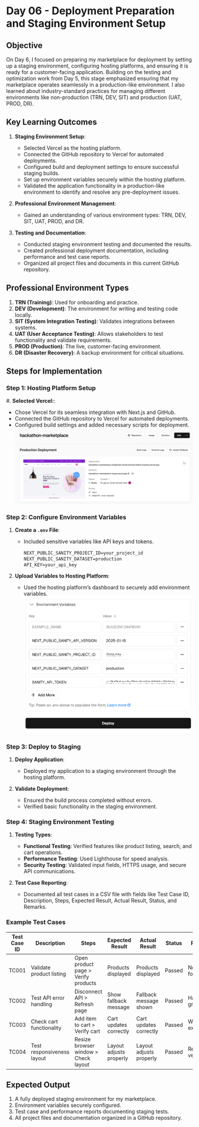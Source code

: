 # Day 06 - Deployment Preparation and Staging Environment Setup

## Objective
On Day 6, I focused on preparing my marketplace for deployment by setting up a staging environment, configuring hosting platforms, and ensuring it is ready for a customer-facing application. Building on the testing and optimization work from Day 5, this stage emphasized ensuring that my marketplace operates seamlessly in a production-like environment. I also learned about industry-standard practices for managing different environments like non-production (TRN, DEV, SIT) and production (UAT, PROD, DR).

## Key Learning Outcomes

1. **Staging Environment Setup**:
   - Selected Vercel as the hosting platform.
   - Connected the GitHub repository to Vercel for automated deployments.
   - Configured build and deployment settings to ensure successful staging builds.
   - Set up environment variables securely within the hosting platform.
   - Validated the application functionality in a production-like environment to identify and resolve any pre-deployment issues.

2. **Professional Environment Management**:
   - Gained an understanding of various environment types: TRN, DEV, SIT, UAT, PROD, and DR.

3. **Testing and Documentation**:
   - Conducted staging environment testing and documented the results.
   - Created professional deployment documentation, including performance and test case reports.
   - Organized all project files and documents in this current GitHub repository.

## Professional Environment Types

1. **TRN (Training)**: Used for onboarding and practice.
2. **DEV (Development)**: The environment for writing and testing code locally.
3. **SIT (System Integration Testing)**: Validates integrations between systems.
4. **UAT (User Acceptance Testing)**: Allows stakeholders to test functionality and validate requirements.
5. **PROD (Production)**: The live, customer-facing environment.
6. **DR (Disaster Recovery)**: A backup environment for critical situations.


## Steps for Implementation

### Step 1: Hosting Platform Setup
#. **Selected Vercel:**:
   - Chose Vercel for its seamless integration with Next.js and GitHub.
   - Connected the GitHub repository to Vercel for automated deployments.
   - Configured build settings and added necessary scripts for deployment.
    ![Deployed](vercel.png)

### Step 2: Configure Environment Variables
1. **Create a `.env` File**:
   - Included sensitive variables like API keys and tokens.
     ```plaintext
     NEXT_PUBLIC_SANITY_PROJECT_ID=your_project_id
     NEXT_PUBLIC_SANITY_DATASET=production
     API_KEY=your_api_key
     ```

2. **Upload Variables to Hosting Platform**:
   - Used the hosting platform’s dashboard to securely add environment variables.
    ![Environment Variables](env.png)

### Step 3: Deploy to Staging
1. **Deploy Application**:
   - Deployed my application to a staging environment through the hosting platform.

2. **Validate Deployment**:
   - Ensured the build process completed without errors.
   - Verified basic functionality in the staging environment.

### Step 4: Staging Environment Testing
1. **Testing Types**:
   - **Functional Testing**: Verified features like product listing, search, and cart operations.
   - **Performance Testing**: Used Lighthouse for speed analysis.
   - **Security Testing**: Validated input fields, HTTPS usage, and secure API communications.

2. **Test Case Reporting**:
   - Documented all test cases in a CSV file with fields like Test Case ID, Description, Steps, Expected Result, Actual Result, Status, and Remarks.

### Example Test Cases
| Test Case ID | Description                     | Steps                      | Expected Result         | Actual Result           | Status | Remarks                |
|--------------|---------------------------------|---------------------------|-------------------------|-------------------------|--------|------------------------|
| TC001        | Validate product listing        | Open product page > Verify products | Products displayed       | Products displayed       | Passed | No issues found        |
| TC002        | Test API error handling         | Disconnect API > Refresh page | Show fallback message    | Fallback message shown   | Passed | Handled gracefully      |
| TC003        | Check cart functionality        | Add item to cart > Verify cart | Cart updates correctly   | Cart updates correctly   | Passed | Works as expected       |
| TC004        | Test responsiveness layout      | Resize browser window > Check layout | Layout adjusts properly   | Layout adjusts properly   | Passed | Responsive verified     |



## Expected Output
1. A fully deployed staging environment for my marketplace.
2. Environment variables securely configured.
3. Test case and performance reports documenting staging tests.
4. All project files and documentation organized in a GitHub repository.
